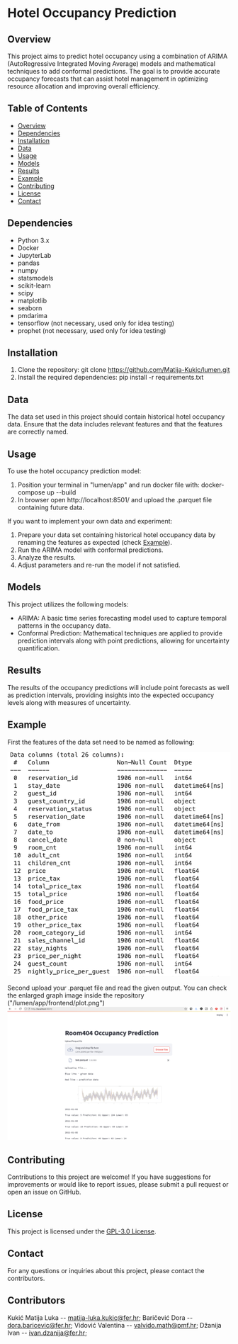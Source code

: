 # Hotel Occupancy Prediction

## Overview
This project aims to predict hotel occupancy using a combination of ARIMA (AutoRegressive Integrated Moving Average) models and mathematical techniques to add conformal predictions. 
The goal is to provide accurate occupancy forecasts that can assist hotel management in optimizing resource allocation and improving overall efficiency.

## Table of Contents
- [Overview](#overview)
- [Dependencies](#dependencies)
- [Installation](#installation)
- [Data](#data)
- [Usage](#usage)
- [Models](#models)
- [Results](#results)
- [Example](#example)
- [Contributing](#contributing)
- [License](#license)
- [Contact](#contact)

## Dependencies
- Python 3.x
- Docker
- JupyterLab
- pandas
- numpy
- statsmodels
- scikit-learn
- scipy
- matplotlib
- seaborn
- pmdarima
- tensorflow (not necessary, used only for idea testing)
- prophet (not necessary, used only for idea testing)

## Installation
1. Clone the repository: git clone https://github.com/Matija-Kukic/lumen.git
2. Install the required dependencies: pip install -r requirements.txt 

## Data
The data set used in this project should contain historical hotel occupancy data. Ensure that the data includes relevant features and that the features are correctly named.

## Usage
To use the hotel occupancy prediction model:

1. Position your terminal in "lumen/app" and run docker file with: docker-compose up --build
2. In browser open http://localhost:8501/ and upload the .parquet file containing future data.

If you want to implement your own data and experiment:

1. Prepare your data set containing historical hotel occupancy data by renaming the features as expected (check [Example](#example)).
2. Run the ARIMA model with conformal predictions.
3. Analyze the results.
4. Adjust parameters and re-run the model if not satisfied.


## Models
This project utilizes the following models:
- ARIMA: A basic time series forecasting model used to capture temporal patterns in the occupancy data.
- Conformal Prediction: Mathematical techniques are applied to provide prediction intervals along with point predictions, allowing for uncertainty quantification.

## Results
The results of the occupancy predictions will include point forecasts as well as prediction intervals, providing insights into the expected occupancy levels along with measures of uncertainty. 

## Example
First the features of the data set need to be named as following:

![Expected features names](docs/imgs/column_names.png)

Second upload your .parquet file and read the given output. You can check the enlarged graph image inside the repository ("/lumen/app/frontend/plot.png")
![Example of results](docs/imgs/result_example.png)

## Contributing
Contributions to this project are welcome! If you have suggestions for improvements or would like to report issues, please submit a pull request or open an issue on GitHub.

## License
This project is licensed under the [GPL-3.0 License](LICENSE).

## Contact
For any questions or inquiries about this project, please contact the contributors.

## Contributors
Kukić Matija Luka -- matija-luka.kukic@fer.hr;
Baričević Dora -- dora.baricevic@fer.hr;
Vidović Valentina -- valvido.math@pmf.hr;
Džanija Ivan -- ivan.dzanija@fer.hr;


